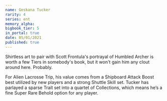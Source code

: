 ```yaml
---
name: Geskana Tucker
rarity: 4
series: ent
memory_alpha:
bigbook_tier: 5
in_portal: true
date: 05/01/2021
published: true
---
```


Shirtless art to pair with Scott Frontula's portrayal of Humbled Archer is worth a few Tiers in somebody's book, but it won't gain him any clout around here. Probably.

For Alien Lacrosse Trip, his value comes from a Shipboard Attack Boost best utilized by new players and a strong Shuttle Skill set. Tucker has parlayed a sparse Trait set into a quartet of Collections, which means he’s a fine Super Rare Behold option for any player.
